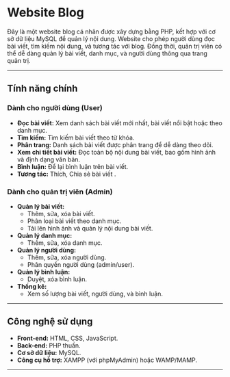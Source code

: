 # Website Blog

Đây là một website blog cá nhân được xây dựng bằng PHP, kết hợp với cơ sở dữ liệu MySQL để quản lý nội dung. Website cho phép người dùng đọc bài viết, tìm kiếm nội dung, và tương tác với blog. Đồng thời, quản trị viên có thể dễ dàng quản lý bài viết, danh mục, và người dùng thông qua trang quản trị.

---

## Tính năng chính

### Dành cho người dùng (User)
- **Đọc bài viết:** Xem danh sách bài viết mới nhất, bài viết nổi bật hoặc theo danh mục.
- **Tìm kiếm:** Tìm kiếm bài viết theo từ khóa.
- **Phân trang:** Danh sách bài viết được phân trang để dễ dàng theo dõi.
- **Xem chi tiết bài viết:** Đọc toàn bộ nội dung bài viết, bao gồm hình ảnh và định dạng văn bản.
- **Bình luận:** Để lại bình luận trên bài viết.
- **Tương tác:** Thích, Chia sẻ bài viết .

### Dành cho quản trị viên (Admin)
- **Quản lý bài viết:**
  - Thêm, sửa, xóa bài viết.
  - Phân loại bài viết theo danh mục.
  - Tải lên hình ảnh và quản lý nội dung bài viết.
- **Quản lý danh mục:**
  - Thêm, sửa, xóa danh mục.
- **Quản lý người dùng:**
  - Thêm, sửa, xóa người dùng.
  - Phân quyền người dùng (admin/user).
- **Quản lý bình luận:**
  - Duyệt, xóa bình luận.
- **Thống kê:**
  - Xem số lượng bài viết, người dùng, và bình luận.

---

## Công nghệ sử dụng
- **Front-end:** HTML, CSS, JavaScript.
- **Back-end:** PHP thuần.
- **Cơ sở dữ liệu:** MySQL.
- **Công cụ hỗ trợ:** XAMPP (với phpMyAdmin) hoặc WAMP/MAMP.

---
